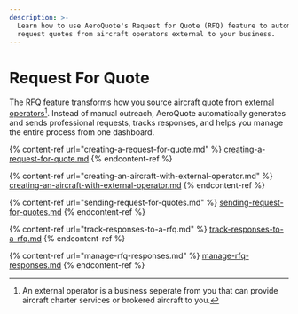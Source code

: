 ```yaml
---
description: >-
  Learn how to use AeroQuote's Request for Quote (RFQ) feature to automatically
  request quotes from aircraft operators external to your business.
---
```


# Request For Quote

The RFQ feature transforms how you source aircraft quote from [external operators](#user-content-fn-1)[^1]. Instead of manual outreach, AeroQuote automatically generates and sends professional requests, tracks responses, and helps you manage the entire process from one dashboard.

{% content-ref url="creating-a-request-for-quote.md" %}
[creating-a-request-for-quote.md](creating-a-request-for-quote.md)
{% endcontent-ref %}

{% content-ref url="creating-an-aircraft-with-external-operator.md" %}
[creating-an-aircraft-with-external-operator.md](creating-an-aircraft-with-external-operator.md)
{% endcontent-ref %}

{% content-ref url="sending-request-for-quotes.md" %}
[sending-request-for-quotes.md](sending-request-for-quotes.md)
{% endcontent-ref %}

{% content-ref url="track-responses-to-a-rfq.md" %}
[track-responses-to-a-rfq.md](track-responses-to-a-rfq.md)
{% endcontent-ref %}

{% content-ref url="manage-rfq-responses.md" %}
[manage-rfq-responses.md](manage-rfq-responses.md)
{% endcontent-ref %}

[^1]: An external operator is a business seperate from you that can provide aircraft charter services or brokered aircraft to you.
